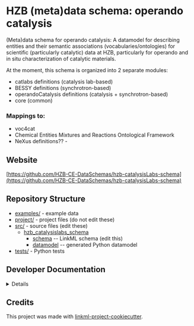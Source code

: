 # HZB (meta)data schema: operando catalysis

(Meta)data schema for operando catalysis: A datamodel for describing entities and their semantic associations (vocabularies/ontologies) for scientific (particularly catalytic) data at HZB, particularly for operando and in situ characterization of catalytic materials.

At the moment, this schema is organized into 2 separate modules:
* catlabs definitions (catalysis lab-based)
* BESSY definitions (synchrotron-based)
* operandoCatalysis definitions (catalysis + synchrotron-based)
* core (common)

### Mappings to: 
* voc4cat
* Chemical Entities Mixtures and Reactions Ontological Framework
* NeXus definitions?? -

## Website

[https://github.com/HZB-CE-DataSchemas/hzb-catalysisLabs-schema](https://github.com/HZB-CE-DataSchemas/hzb-catalysisLabs-schema)

## Repository Structure

* [examples/](examples/) - example data
* [project/](project/) - project files (do not edit these)
* [src/](src/) - source files (edit these)
  * [hzb_catalysislabs_schema](src/hzb_catalysislabs_schema)
    * [schema](src/hzb_catalysislabs_schema/schema) -- LinkML schema
      (edit this)
    * [datamodel](src/hzb_catalysislabs_schema/datamodel) -- generated
      Python datamodel
* [tests/](tests/) - Python tests

## Developer Documentation

<details>
Use the `make` command to generate project artefacts:

* `make all`: make everything
* `make deploy`: deploys site
</details>

## Credits

This project was made with
[linkml-project-cookiecutter](https://github.com/linkml/linkml-project-cookiecutter).
